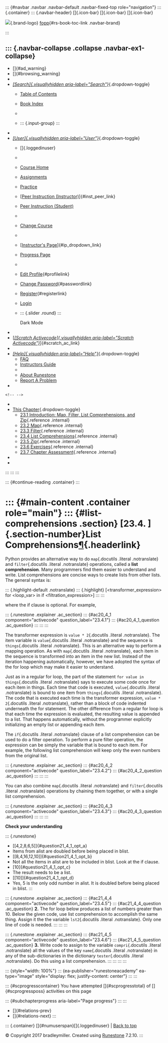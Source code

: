 ::: {#navbar .navbar .navbar-default .navbar-fixed-top role="navigation"}
::: {.container}
::: {.navbar-header}
[]{.icon-bar} []{.icon-bar} []{.icon-bar}

<div>

[![](../_static/img/RAIcon.png)](/runestone/default/user/login){.brand-logo}
[fopp](../index.html){#rs-book-toc-link .navbar-brand}

</div>
:::

::: {.navbar-collapse .collapse .navbar-ex1-collapse}
-   
-   []{#ad_warning}
-   []{#browsing_warning}
-   
-   [*[Search]{.visuallyhidden
    aria-label="Search"}*](#){.dropdown-toggle}
    -   [Table of Contents](../index.html)

    -   [Book Index](../genindex.html)

    -   

    -   ::: {.input-group}
        :::
-   
-   [*[User]{.visuallyhidden aria-label="User"}*](#){.dropdown-toggle}
    -   []{.loggedinuser}

    -   

    -   [Course Home](/ns/course/index)

    -   [Assignments](/assignment/student/chooseAssignment)

    -   [Practice](/runestone/assignments/practice)

    -   [[Peer Instruction
        (Instructor)](/runestone/peer/instructor.html)]{#inst_peer_link}

    -   [Peer Instruction (Student)](/runestone/peer/student.html)

    -   

    -   [Change Course](/runestone/default/courses)

    -   

    -   [[Instructor\'s
        Page](/runestone/admin/index)]{#ip_dropdown_link}

    -   [Progress Page](/runestone/dashboard/studentreport)

    -   

    -   [Edit Profile](/runestone/default/user/profile){#profilelink}

    -   [Change
        Password](/runestone/default/user/change_password){#passwordlink}

    -   [Register](/runestone/default/user/register){#registerlink}

    -   [Login](#)

    -   ::: {.slider .round}
        :::

        Dark Mode
-   
-   [[*[Scratch Activecode]{.visuallyhidden
    aria-label="Scratch Activecode"}*](javascript:runestoneComponents.popupScratchAC())]{#scratch_ac_link}
-   
-   [*[Help]{.visuallyhidden aria-label="Help"}*](#){.dropdown-toggle}
    -   [FAQ](http://runestoneinteractive.org/pages/faq.html)
    -   [Instructors Guide](https://guide.runestone.academy)
    -   
    -   [About Runestone](http://runestoneinteractive.org)
    -   [Report A
        Problem](/runestone/default/reportabug?course=fopp&page=listcomp)
-   

```{=html}
<!-- -->
```
-   
-   [This Chapter](../index.html){.dropdown-toggle}
    -   [23.1 Introduction: Map, Filter, List Comprehensions, and
        Zip](intro.html){.reference .internal}
    -   [23.2 Map](map.html){.reference .internal}
    -   [23.3 Filter](filter.html){.reference .internal}
    -   [23.4 List Comprehensions](listcomp.html){.reference .internal}
    -   [23.5 Zip](zip.html){.reference .internal}
    -   [23.6 Exercises](Exercises.html){.reference .internal}
    -   [23.7 Chapter Assessment](ChapterAssessment.html){.reference
        .internal}
-   
-   
:::
:::
:::

::: {#continue-reading .container}
:::

::: {#main-content .container role="main"}
::: {#list-comprehensions .section}
[23.4. ]{.section-number}List Comprehensions[¶](#list-comprehensions "Permalink to this heading"){.headerlink}
==============================================================================================================

Python provides an alternative way to do `map`{.docutils .literal
.notranslate} and `filter`{.docutils .literal .notranslate} operations,
called a **list comprehension**. Many programmers find them easier to
understand and write. List comprehensions are concise ways to create
lists from other lists. The general syntax is:

::: {.highlight-default .notranslate}
::: {.highlight}
    [<transformer_expression> for <loop_var> in <sequence> if <filtration_expression>]
:::
:::

where the if clause is optional. For example,

::: {.runestone .explainer .ac_section}
::: {#ac20_4_1 component="activecode" question_label="23.4.1"}
::: {#ac20_4_1_question .ac_question}
:::
:::
:::

The transformer expression is `value * 2`{.docutils .literal
.notranslate}. The item variable is `value`{.docutils .literal
.notranslate} and the sequence is `things`{.docutils .literal
.notranslate}. This is an alternative way to perform a mapping
operation. As with `map`{.docutils .literal .notranslate}, each item in
the sequence is transformed into an item in the new list. Instead of the
iteration happening automatically, however, we have adopted the syntax
of the for loop which may make it easier to understand.

Just as in a regular for loop, the part of the statement
`for value in things`{.docutils .literal .notranslate} says to execute
some code once for each item in things. Each time that code is executed,
`value`{.docutils .literal .notranslate} is bound to one item from
`things`{.docutils .literal .notranslate}. The code that is executed
each time is the transformer expression, `value * 2`{.docutils .literal
.notranslate}, rather than a block of code indented underneath the for
statement. The other difference from a regular for loop is that each
time the expression is evaluated, the resulting value is appended to a
list. That happens automatically, without the programmer explicitly
initializing an empty list or appending each item.

The `if`{.docutils .literal .notranslate} clause of a list comprehension
can be used to do a filter operation. To perform a pure filter
operation, the expression can be simply the variable that is bound to
each item. For example, the following list comprehension will keep only
the even numbers from the original list.

::: {.runestone .explainer .ac_section}
::: {#ac20_4_2 component="activecode" question_label="23.4.2"}
::: {#ac20_4_2_question .ac_question}
:::
:::
:::

You can also combine `map`{.docutils .literal .notranslate} and
`filter`{.docutils .literal .notranslate} operations by chaining them
together, or with a single list comprehension.

::: {.runestone .explainer .ac_section}
::: {#ac20_4_3 component="activecode" question_label="23.4.3"}
::: {#ac20_4_3_question .ac_question}
:::
:::
:::

**Check your understanding**

::: {.runestone}
-   [\[4,2,8,6,5\]]{#question21_4_1_opt_a}
-   Items from alist are doubled before being placed in blist.
-   [\[8,4,16,12,10\]]{#question21_4_1_opt_b}
-   Not all the items in alist are to be included in blist. Look at the
    if clause.
-   [10]{#question21_4_1_opt_c}
-   The result needs to be a list.
-   [\[10\]]{#question21_4_1_opt_d}
-   Yes, 5 is the only odd number in alist. It is doubled before being
    placed in blist.
:::

::: {.runestone .explainer .ac_section}
::: {#ac21_4_4 component="activecode" question_label="23.4.5"}
::: {#ac21_4_4_question .ac_question}
**2.** The for loop below produces a list of numbers greater than 10.
Below the given code, use list comprehension to accomplish the same
thing. Assign it the the variable `lst2`{.docutils .literal
.notranslate}. Only one line of code is needed.
:::
:::
:::

::: {.runestone .explainer .ac_section}
::: {#ac21_4_5 component="activecode" question_label="23.4.6"}
::: {#ac21_4_5_question .ac_question}
**3.** Write code to assign to the variable `compri`{.docutils .literal
.notranslate} all the values of the key `name`{.docutils .literal
.notranslate} in any of the sub-dictionaries in the dictionary
`tester`{.docutils .literal .notranslate}. Do this using a list
comprehension.
:::
:::
:::
:::

::: {style="width: 100%"}
::: {ea-publisher="runestoneacademy" ea-type="image" style="display: flex; justify-content: center"}
:::
:::

::: {#scprogresscontainer}
You have attempted []{#scprogresstotal} of []{#scprogressposs}
activities on this page

::: {#subchapterprogress aria-label="Page progress"}
:::
:::

-   [[](filter.html)]{#relations-prev}
-   [[](zip.html)]{#relations-next}
:::

::: {.container}
[]{#numuserspan}[]{.loggedinuser} \| [Back to top](#)

© Copyright 2017 bradleymiller. Created using
[Runestone](http://runestoneinteractive.org/) 7.2.10.
:::
